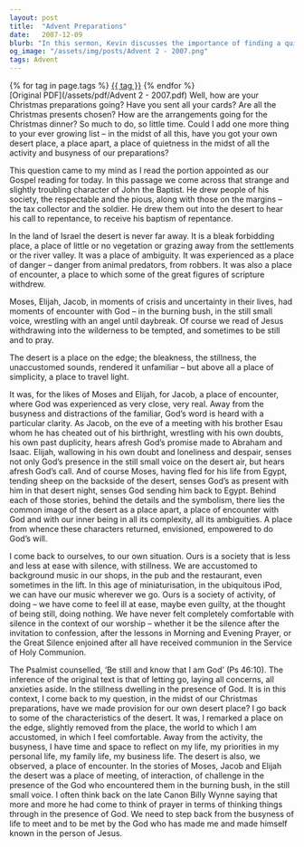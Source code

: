 ```yaml
---
layout: post
title:  "Advent Preparations"
date:   2007-12-09
blurb: "In this sermon, Kevin discusses the importance of finding a quiet place amidst the busyness of Christmas preparations. He draws parallels between the desert places in the Bible, where key figures had encounters with God, and our own need for a 'desert place' in our lives. He encourages listeners to find their own place of quiet and encounter with God amidst the busyness of life."
og_image: "/assets/img/posts/Advent 2 - 2007.png"
tags: Advent
---    
```

<div class="tag-pills">
    {% for tag in page.tags %}
    <a href="{{ site.baseurl }}/tag/{{ tag | slugify }}" class="tag-pill">{{ tag }}</a>
    {% endfor %}
</div>
[Original PDF](/assets/pdf/Advent 2 - 2007.pdf)
Well, how are your Christmas preparations going? Have you sent all your cards? Are all the Christmas presents chosen? How are the arrangements going for the Christmas dinner? So much to do, so little time. Could I add one more thing to your ever growing list – in the midst of all this, have you got your own desert place, a place apart, a place of quietness in the midst of all the activity and busyness of our preparations?

This question came to my mind as I read the portion appointed as our Gospel reading for today. In this passage we come across that strange and slightly troubling character of John the Baptist. He drew people of his society, the respectable and the pious, along with those on the margins – the tax collector and the soldier. He drew them out into the desert to hear his call to repentance, to receive his baptism of repentance.

In the land of Israel the desert is never far away. It is a bleak forbidding place, a place of little or no vegetation or grazing away from the settlements or the river valley. It was a place of ambiguity. It was experienced as a place of danger – danger from animal predators, from robbers. It was also a place of encounter, a place to which some of the great figures of scripture withdrew.

Moses, Elijah, Jacob, in moments of crisis and uncertainty in their lives, had moments of encounter with God – in the burning bush, in the still small voice, wrestling with an angel until daybreak. Of course we read of Jesus withdrawing into the wilderness to be tempted, and sometimes to be still and to pray.

The desert is a place on the edge; the bleakness, the stillness, the unaccustomed sounds, rendered it unfamiliar – but above all a place of simplicity, a place to travel light.

It was, for the likes of Moses and Elijah, for Jacob, a place of encounter, where God was experienced as very close, very real. Away from the busyness and distractions of the familiar, God’s word is heard with a particular clarity. As Jacob, on the eve of a meeting with his brother Esau whom he has cheated out of his birthright, wrestling with his own doubts, his own past duplicity, hears afresh God’s promise made to Abraham and Isaac. Elijah, wallowing in his own doubt and loneliness and despair, senses not only God’s presence in the still small voice on the desert air, but hears afresh God’s call. And of course Moses, having fled for his life from Egypt, tending sheep on the backside of the desert, senses God’s as present with him in that desert night, senses God sending him back to Egypt. Behind each of those stories, behind the details and the symbolism, there lies the common image of the desert as a place apart, a place of encounter with God and with our inner being in all its complexity, all its ambiguities. A place from whence these characters returned, envisioned, empowered to do God’s will.

I come back to ourselves, to our own situation. Ours is a society that is less and less at ease with silence, with stillness. We are accustomed to background music in our shops, in the pub and the restaurant, even sometimes in the lift. In this age of miniaturisation, in the ubiquitous iPod, we can have our music wherever we go. Ours is a society of activity, of doing – we have come to feel ill at ease, maybe even guilty, at the thought of being still, doing nothing. We have never felt completely comfortable with silence in the context of our worship – whether it be the silence after the invitation to confession, after the lessons in Morning and Evening Prayer, or the Great Silence enjoined after all have received communion in the Service of Holy Communion.

The Psalmist counselled, ‘Be still and know that I am God’ (Ps 46:10). The inference of the original text is that of letting go, laying all concerns, all anxieties aside. In the stillness dwelling in the presence of God. It is in this context, I come back to my question, in the midst of our Christmas preparations, have we made provision for our own desert place? I go back to some of the characteristics of the desert. It was, I remarked a place on the edge, slightly removed from the place, the world to which I am accustomed, in which I feel comfortable. Away from the activity, the busyness, I have time and space to reflect on my life, my priorities in my personal life, my family life, my business life. The desert is also, we observed, a place of encounter. In the stories of Moses, Jacob and Elijah the desert was a place of meeting, of interaction, of challenge in the presence of the God who encountered them in the burning bush, in the still small voice. I often think back on the late Canon Billy Wynne saying that more and more he had come to think of prayer in terms of thinking things through in the presence of God. We need to step back from the busyness of life to meet and to be met by the God who has made me and made himself known in the person of Jesus.
